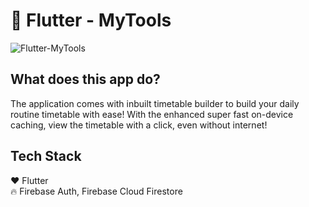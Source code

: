 
# 🧭 Flutter - MyTools
![Flutter-MyTools](https://i.imgur.com/0RqLwTN.jpg)
## What does this app do?
The application comes with inbuilt timetable builder to build your daily routine timetable with ease! With the enhanced super fast on-device caching, view the timetable with a click, even without internet!

## Tech Stack
❤️ Flutter <br>
🔥 Firebase Auth, Firebase Cloud Firestore
